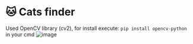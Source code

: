 # 🐱 Cats finder
Used OpenCV library (cv2), for install execute: `pip install opencv-python` in your cmd
![image](https://github.com/user-attachments/assets/844a4458-c496-4454-a376-b28181a4a1e0)
